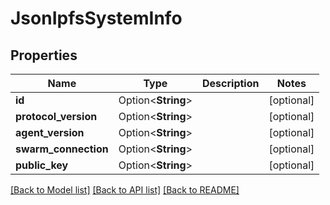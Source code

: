 # JsonIpfsSystemInfo

## Properties

Name | Type | Description | Notes
------------ | ------------- | ------------- | -------------
**id** | Option<**String**> |  | [optional]
**protocol_version** | Option<**String**> |  | [optional]
**agent_version** | Option<**String**> |  | [optional]
**swarm_connection** | Option<**String**> |  | [optional]
**public_key** | Option<**String**> |  | [optional]

[[Back to Model list]](../README.md#documentation-for-models) [[Back to API list]](../README.md#documentation-for-api-endpoints) [[Back to README]](../README.md)


